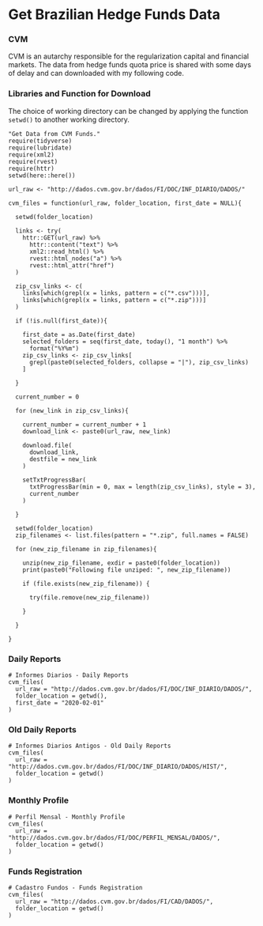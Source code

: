 # Get Brazilian Hedge Funds Data
### CVM
CVM is an autarchy responsible for the regularization capital and financial markets.
The data from hedge funds quota price is shared with some days of delay and can downloaded with my following code.

### Libraries and Function for Download
The choice of working directory can be changed by applying the function `setwd()` to another working directory.
```
"Get Data from CVM Funds."
require(tidyverse)
require(lubridate)
require(xml2)
require(rvest)
require(httr)
setwd(here::here())

url_raw <- "http://dados.cvm.gov.br/dados/FI/DOC/INF_DIARIO/DADOS/"

cvm_files = function(url_raw, folder_location, first_date = NULL){
  
  setwd(folder_location)
  
  links <- try(
    httr::GET(url_raw) %>% 
      httr::content("text") %>% 
      xml2::read_html() %>% 
      rvest::html_nodes("a") %>% 
      rvest::html_attr("href")
  )
  
  zip_csv_links <- c(
    links[which(grepl(x = links, pattern = c("*.csv")))],
    links[which(grepl(x = links, pattern = c("*.zip")))]
  )
  
  if (!is.null(first_date)){
    
    first_date = as.Date(first_date)
    selected_folders = seq(first_date, today(), "1 month") %>%
      format("%Y%m")
    zip_csv_links <- zip_csv_links[
      grepl(paste0(selected_folders, collapse = "|"), zip_csv_links)
    ]
    
  }  
  
  current_number = 0
  
  for (new_link in zip_csv_links){
    
    current_number = current_number + 1
    download_link <- paste0(url_raw, new_link)
    
    download.file(
      download_link,
      destfile = new_link
    )
    
    setTxtProgressBar(
      txtProgressBar(min = 0, max = length(zip_csv_links), style = 3),
      current_number
    )
    
  }
  
  setwd(folder_location)
  zip_filenames <- list.files(pattern = "*.zip", full.names = FALSE)
  
  for (new_zip_filename in zip_filenames){
    
    unzip(new_zip_filename, exdir = paste0(folder_location)) 
    print(paste0("Following file unziped: ", new_zip_filename))
    
    if (file.exists(new_zip_filename)) {
      
      try(file.remove(new_zip_filename))
      
    }
    
  }
  
}
```

### Daily Reports
```
# Informes Diarios - Daily Reports
cvm_files(
  url_raw = "http://dados.cvm.gov.br/dados/FI/DOC/INF_DIARIO/DADOS/",
  folder_location = getwd(),
  first_date = "2020-02-01"
)
```

### Old Daily Reports
```
# Informes Diarios Antigos - Old Daily Reports
cvm_files(
  url_raw = "http://dados.cvm.gov.br/dados/FI/DOC/INF_DIARIO/DADOS/HIST/",
  folder_location = getwd()
)
```

### Monthly Profile
```
# Perfil Mensal - Monthly Profile
cvm_files(
  url_raw = "http://dados.cvm.gov.br/dados/FI/DOC/PERFIL_MENSAL/DADOS/",
  folder_location = getwd()
)
```

### Funds Registration
```
# Cadastro Fundos - Funds Registration
cvm_files(
  url_raw = "http://dados.cvm.gov.br/dados/FI/CAD/DADOS/",
  folder_location = getwd()
)
```
